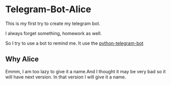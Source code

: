 # Telegram-Bot-Alice

This is my first try to create my telegram bot.

I always forget something, homework as well.

So I try to use a bot to remind me. It use the [python-telegram-bot](https://github.com/python-telegram-bot/python-telegram-bot)

## Why Alice

Emmm, I am too lazy to give it a name.And I thought it may be very bad so it will have next version.
In that version I will give it a name.